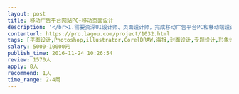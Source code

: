 ```yaml
---                
layout: post       
title: 移动广告平台网站PC+移动页面设计           
description: '</br>1.需要资深UI设计师、页面设计师，完成移动广告平台PC和移动端设计；</br>2.可快速对接项目 良好沟通能力与甲方对接方案。</br>3.对标可以参考www.inmobi.com www.ironsc.com www.glispa.com</br></br>要求工作地点：北京，可以随时面谈沟通；</br>前期针对首页进行设计，约5-6屏。</br>'     
contenturl: https://pro.lagou.com/project/1032.html      
tags: [平面设计,Photoshop,illustrator,CorelDRAW,海报,封面设计,专题设计,形象设计]            
salary: 5000-10000元          
publish_time: 2016-11-24 10:26:54         
review: 1570人                   
apply: 8人                   
recommend: 1人                   
time_range: 2-4周              
---                 
```

